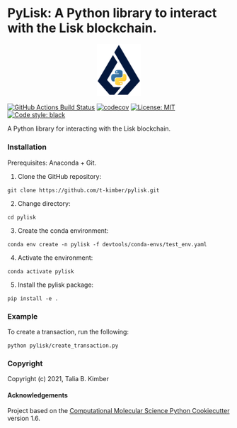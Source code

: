 PyLisk: A Python library to interact with the Lisk blockchain.
==============================
<p align="center">
  <img src="docs/_static/pylisk_logo.png" width="100"/>
</p>

[//]: # (Badges)
[![GitHub Actions Build Status](https://github.com/t-kimber/pylisk/workflows/CI/badge.svg)](https://github.com/t-kimber/pylisk/actions?query=workflow%3ACI)
[![codecov](https://codecov.io/gh/t-kimber/pylisk/branch/main/graph/badge.svg)](https://codecov.io/gh/t-kimber/pylisk/branch/main)
[![License: MIT](https://img.shields.io/badge/License-MIT-blue.svg)](https://opensource.org/licenses/MIT)
[![Code style: black](https://img.shields.io/badge/code%20style-black-000000.svg)](https://github.com/psf/black)

A Python library for interacting with the Lisk blockchain.

### Installation

Prerequisites: Anaconda + Git.

1. Clone the GitHub repository:
```console
git clone https://github.com/t-kimber/pylisk.git
```

2. Change directory:
```console
cd pylisk
```
3. Create the conda environment:

```console
conda env create -n pylisk -f devtools/conda-envs/test_env.yaml
```

4. Activate the environment:

```console
conda activate pylisk
```

5. Install the pylisk package:
```console
pip install -e .
```

### Example

To create a transaction, run the following:

```console
python pylisk/create_transaction.py
```

### Copyright

Copyright (c) 2021, Talia B. Kimber


#### Acknowledgements

Project based on the
[Computational Molecular Science Python Cookiecutter](https://github.com/molssi/cookiecutter-cms) version 1.6.
